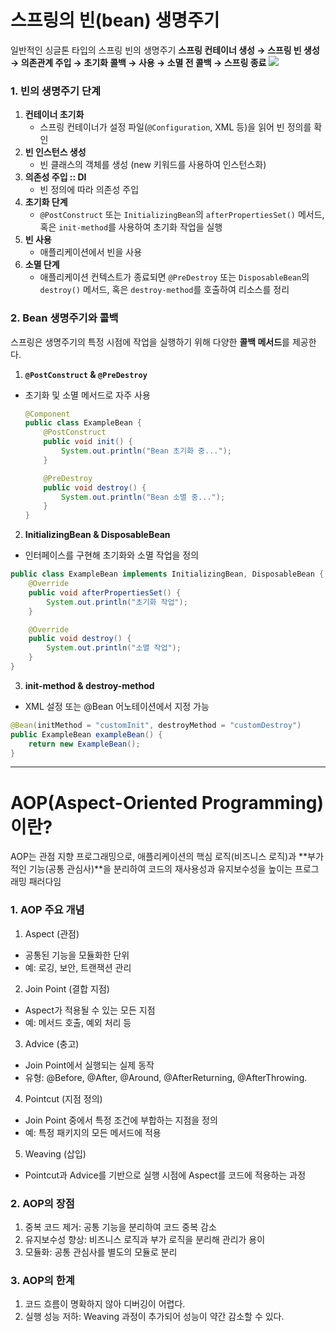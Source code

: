 # 스프링의 빈(bean) 생명주기

일반적인 싱글톤 타입의 스프링 빈의 생명주기
**스프링 컨테이너 생성 → 스프링 빈 생성 → 의존관계 주입 → 초기화 콜백 → 사용 → 소멸 전 콜백 → 스프링 종료**
<img src="https://img1.daumcdn.net/thumb/R1280x0/?scode=mtistory2&fname=https%3A%2F%2Fblog.kakaocdn.net%2Fdn%2FeN3LIs%2FbtsI7T40sNc%2FFbg8UzOzkoLnz42JUZ9MG0%2Fimg.png">
### **1. 빈의 생명주기 단계**
1. **컨테이너 초기화**
   - 스프링 컨테이너가 설정 파일(`@Configuration`, XML 등)을 읽어 빈 정의를 확인
2. **빈 인스턴스 생성**
   - 빈 클래스의 객체를 생성 (new 키워드를 사용하여 인스턴스화)
3. **의존성 주입 :: DI**
   - 빈 정의에 따라 의존성 주입
4. **초기화 단계**
   - `@PostConstruct` 또는 `InitializingBean`의 `afterPropertiesSet()` 메서드, 혹은 `init-method`를 사용하여 초기화 작업을 실행
5. **빈 사용**
   - 애플리케이션에서 빈을 사용
6. **소멸 단계**
   - 애플리케이션 컨텍스트가 종료되면 `@PreDestroy` 또는 `DisposableBean`의 `destroy()` 메서드, 혹은 `destroy-method`를 호출하여 리소스를 정리

### **2. Bean 생명주기와 콜백**
스프링은 생명주기의 특정 시점에 작업을 실행하기 위해 다양한 **콜백 메서드**를 제공한다.

1. **`@PostConstruct` & `@PreDestroy`**
- 초기화 및 소멸 메서드로 자주 사용
   ```java
   @Component
   public class ExampleBean {
       @PostConstruct
       public void init() {
           System.out.println("Bean 초기화 중...");
       }

       @PreDestroy
       public void destroy() {
           System.out.println("Bean 소멸 중...");
       }
   }
   ```
2.	**InitializingBean & DisposableBean**
  - 인터페이스를 구현해 초기화와 소멸 작업을 정의
  ```java
  public class ExampleBean implements InitializingBean, DisposableBean {
      @Override
      public void afterPropertiesSet() {
          System.out.println("초기화 작업");
      }
  
      @Override
      public void destroy() {
          System.out.println("소멸 작업");
      }
  }
```

3.	**init-method & destroy-method**
  - XML 설정 또는 @Bean 어노테이션에서 지정 가능
  ```java
  @Bean(initMethod = "customInit", destroyMethod = "customDestroy")
  public ExampleBean exampleBean() {
      return new ExampleBean();
  }
  ``` 
---
# AOP(Aspect-Oriented Programming)이란?
AOP는 관점 지향 프로그래밍으로, 애플리케이션의 핵심 로직(비즈니스 로직)과 **부가적인 기능(공통 관심사)**을 분리하여 코드의 재사용성과 유지보수성을 높이는 프로그래밍 패러다임

### 1. AOP 주요 개념
1. Aspect (관점)
- 공통된 기능을 모듈화한 단위
- 예: 로깅, 보안, 트랜잭션 관리
2. Join Point (결합 지점)
-	Aspect가 적용될 수 있는 모든 지점
-	예: 메서드 호출, 예외 처리 등
3. Advice (충고)
-	Join Point에서 실행되는 실제 동작
-	유형: @Before, @After, @Around, @AfterReturning, @AfterThrowing.
4. Pointcut (지점 정의)
-	Join Point 중에서 특정 조건에 부합하는 지점을 정의
-	예: 특정 패키지의 모든 메서드에 적용
5. Weaving (삽입)
-	Pointcut과 Advice를 기반으로 실행 시점에 Aspect를 코드에 적용하는 과정

### 2. AOP의 장점
1. 중복 코드 제거: 공통 기능을 분리하여 코드 중복 감소
2. 유지보수성 향상: 비즈니스 로직과 부가 로직을 분리해 관리가 용이
3. 모듈화: 공통 관심사를 별도의 모듈로 분리

### 3. AOP의 한계
1. 코드 흐름이 명확하지 않아 디버깅이 어렵다.
2. 실행 성능 저하: Weaving 과정이 추가되어 성능이 약간 감소할 수 있다.
